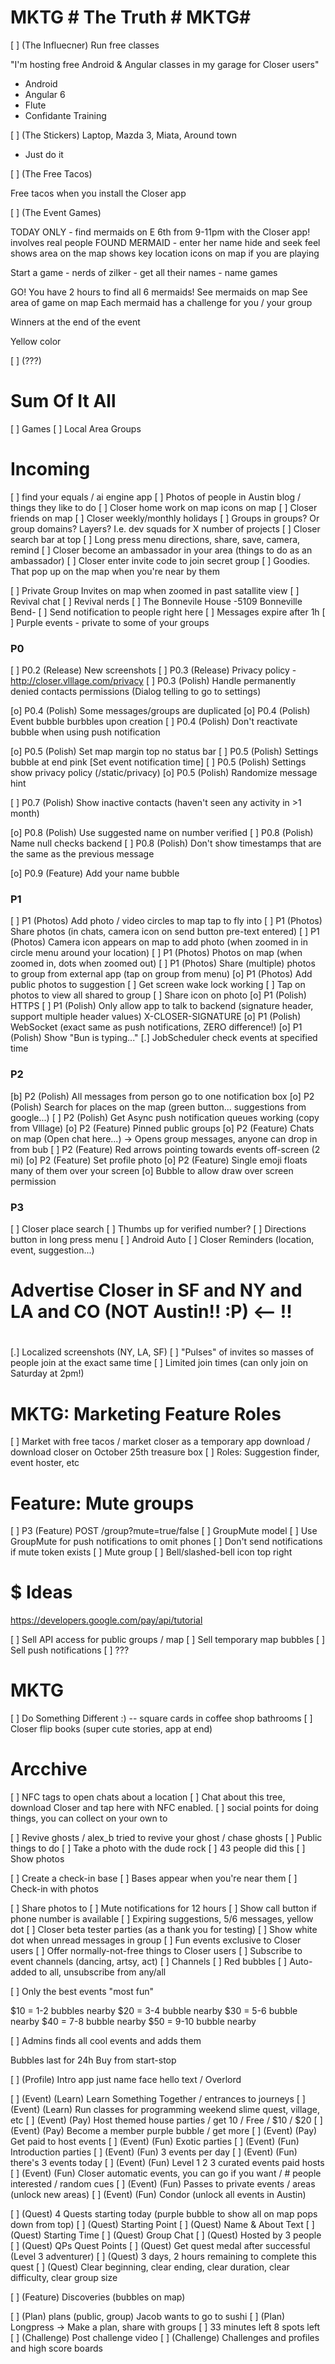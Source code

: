 
# MKTG # The Truth # MKTG#

 [ ] (The Influecner) Run free classes
 
 "I'm hosting free Android & Angular classes in my garage for Closer users"
 
  - Android
  - Angular 6
  - Flute
  - Confidante Training
 
 
 [ ] (The Stickers) Laptop, Mazda 3, Miata, Around town
 
  - Just do it
 

 [ ] (The Free Tacos) 

 Free tacos when you install the Closer app

 [ ] (The Event Games)
 
 TODAY ONLY - find mermaids on E 6th from 9-11pm with the Closer app!
    involves real people
    FOUND MERMAID - enter her name
    hide and seek feel
    shows area on the map
    shows key location icons on map if you are playing

 Start a game - nerds of zilker - get all their names - name games

 GO! You have 2 hours to find all 6 mermaids!
    See mermaids on map
    See area of game on map
    Each mermaid has a challenge for you / your group

 Winners at the end of the event
 
 Yellow color

 [ ] (???) 
 
 

# Sum Of It All

 [ ] Games
 [ ] Local Area Groups

# Incoming

 [ ] find your equals / ai engine app
 [ ] Photos of people in Austin blog / things they like to do
 [ ] Closer home work on map icons on map
 [ ] Closer friends on map
 [ ] Closer weekly/monthly holidays
 [ ] Groups in groups? Or group domains? Layers? I.e. dev squads for X number of projects
 [ ] Closer search bar at top
 [ ] Long press menu directions, share, save, camera, remind
 [ ] Closer become an ambassador in your area (things to do as an ambassador)
 [ ] Closer enter invite code to join secret group
 [ ] Goodies.  That pop up on the map when you're near by them

 [ ] Private Group Invites on map when zoomed in past satallite view
    [ ] Revival chat
    [ ] Revival nerds
    [ ] The Bonnevile House
        -5109 Bonneville Bend-
    [ ] Send notification to people right here
    [ ] Messages expire after 1h
 [ ] Purple events - private to some of your groups

### P0 ###

 [ ] P0.2 (Release) New screenshots
 [ ] P0.3 (Release) Privacy policy - http://closer.vlllage.com/privacy
 [ ] P0.3 (Polish) Handle permanently denied contacts permissions (Dialog telling to go to settings)

 [o] P0.4 (Polish) Some messages/groups are duplicated
 [o] P0.4 (Polish) Event bubble burbbles upon creation
 [ ] P0.4 (Polish) Don't reactivate bubble when using push notification

 [o] P0.5 (Polish) Set map margin top no status bar
 [ ] P0.5 (Polish) Settings bubble at end pink [Set event notification time]
 [ ] P0.5 (Polish) Settings show privacy policy (/static/privacy)
 [o] P0.5 (Polish) Randomize message hint

 [ ] P0.7 (Polish) Show inactive contacts (haven't seen any activity in >1 month)

 [o] P0.8 (Polish) Use suggested name on number verified
 [ ] P0.8 (Polish) Name null checks backend
 [ ] P0.8 (Polish) Don't show timestamps that are the same as the previous message

 [o] P0.9 (Feature) Add your name bubble

### P1 ###

 [ ] P1 (Photos) Add photo / video circles to map tap to fly into
 [ ] P1 (Photos) Share photos (in chats, camera icon on send button pre-text entered)
 [ ] P1 (Photos) Camera icon appears on map to add photo (when zoomed in in circle menu around your location)
 [ ] P1 (Photos) Photos on map (when zoomed in, dots when zoomed out)
 [ ] P1 (Photos) Share (multiple) photos to group from external app (tap on group from menu)
 [o] P1 (Photos) Add public photos to suggestion
    [ ] Get screen wake lock working
    [ ] Tap on photos to view all shared to group
        [ ] Share icon on photo
 [o] P1 (Polish) HTTPS
 [ ] P1 (Polish) Only allow app to talk to backend (signature header, support multiple header values) X-CLOSER-SIGNATURE
 [o] P1 (Polish) WebSocket (exact same as push notifications, ZERO difference!)
 [o] P1 (Polish) Show "Bun is typing..."
    [.] JobScheduler check events at specified time

### P2 ###

 [b] P2 (Polish) All messages from person go to one notification box
 [o] P2 (Polish) Search for places on the map (green button... suggestions from google...)
 [ ] P2 (Polish) Get Async push notification queues working (copy from Vlllage)
 [o] P2 (Feature) Pinned public groups
 [o] P2 (Feature) Chats on map (Open chat here...) -> Opens group messages, anyone can drop in from bub
 [ ] P2 (Feature) Red arrows pointing towards events off-screen (2 mi)
 [o] P2 (Feature) Set profile photo
 [o] P2 (Feature) Single emoji floats many of them over your screen
    [o] Bubble to allow draw over screen permission

### P3 ###

 [ ] Closer place search
     [ ] Thumbs up for verified number?
 [ ] Directions button in long press menu
 [ ] Android Auto
 [ ] Closer Reminders (location, event, suggestion...)

#
# Advertise Closer in SF and NY and LA and CO (NOT Austin!! :P)                  <-- !!
#

[.] Localized screenshots (NY, LA, SF)
[ ] "Pulses" of invites so masses of people join at the exact same time
    [ ] Limited join times (can only join on Saturday at 2pm!)

# MKTG: Marketing Feature Roles
 [ ] Market with free tacos / market closer as a temporary app download / download closer on October 25th treasure box
 [ ] Roles: Suggestion finder, event hoster, etc

# Feature: Mute groups

[ ] P3 (Feature) POST /group?mute=true/false
    [ ] GroupMute model
        [ ] Use GroupMute for push notifications to omit phones
    [ ] Don't send notifications if mute token exists
    [ ] Mute group
        [ ] Bell/slashed-bell icon top right

 # $ Ideas
 
 https://developers.google.com/pay/api/tutorial
 
  [ ] Sell API access for public groups / map
  [ ] Sell temporary map bubbles
  [ ] Sell push notifications
  [ ] ???
  
# MKTG  
 [ ] Do Something Different :) -- square cards in coffee shop bathrooms
 [ ] Closer flip books (super cute stories, app at end)

# Arcchive

 [ ] NFC tags to open chats about a location
    [ ] Chat about this tree, download Closer and tap here with NFC enabled.
 [ ] social points for doing things, you can collect on your own to

 [ ] Revive ghosts / alex_b tried to revive your ghost / chase ghosts
 [ ] Public things to do
    [ ] Take a photo with the dude rock
    [ ] 43 people did this
    [ ] Show photos

 [ ] Create a check-in base
    [ ] Bases appear when you're near them
 [ ] Check-in with photos
 
 [ ] Share photos to 
 [ ] Mute notifications for 12 hours
 [ ] Show call button if phone number is available
 [ ] Expiring suggestions, 5/6 messages, yellow dot
 [ ] Closer beta tester parties (as a thank you for testing)
 [ ] Show white dot when unread messages in group
 [ ] Fun events exclusive to Closer users
    [ ] Offer normally-not-free things to Closer users
    [ ] Subscribe to event channels (dancing, artsy, act)
        [ ] Channels
        [ ] Red bubbles
        [ ] Auto-added to all, unsubscribe from any/all

 [ ] Only the best events "most fun"

$10 = 1-2 bubbles nearby
$20 = 3-4 bubble nearby
$30 = 5-6 bubble nearby
$40 = 7-8 bubble nearby
$50 = 9-10 bubble nearby

 [ ] Admins finds all cool events and adds them

Bubbles last for 24h
Buy from start-stop


 [ ] (Profile) Intro app just name face hello text / Overlord

 [ ] (Event) (Learn) Learn Something Together / entrances to journeys
 [ ] (Event) (Learn) Run classes for programming weekend slime quest, village, etc
 [ ] (Event) (Pay) Host themed house parties / get 10 / Free / $10 / $20
 [ ] (Event) (Pay) Become a member purple bubble / get more
 [ ] (Event) (Pay) Get paid to host events
 [ ] (Event) (Fun) Exotic parties
 [ ] (Event) (Fun) Introduction parties
 [ ] (Event) (Fun) 3 events per day
 [ ] (Event) (Fun) there's 3 events today
 [ ] (Event) (Fun) Level 1 2 3 curated events paid hosts
 [ ] (Event) (Fun) Closer automatic events, you can go if you want / # people interested / random cues
 [ ] (Event) (Fun) Passes to private events / areas (unlock new areas)
 [ ] (Event) (Fun) Condor (unlock all events in Austin)

 [ ] (Quest) 4 Quests starting today (purple bubble to show all on map pops down from top)
 [ ] (Quest) Starting Point
 [ ] (Quest) Name & About Text
 [ ] (Quest) Starting Time
 [ ] (Quest) Group Chat
 [ ] (Quest) Hosted by 3 people
 [ ] (Quest) QPs Quest Points
 [ ] (Quest) Get quest medal after successful (Level 3 adventurer)
 [ ] (Quest) 3 days, 2 hours remaining to complete this quest
 [ ] (Quest) Clear beginning, clear ending, clear duration, clear difficulty, clear group size

 [ ] (Feature) Discoveries (bubbles on map)

 [ ] (Plan) plans (public, group) Jacob wants to go to sushi
 [ ] (Plan) Longpress -> Make a plan, share with groups
    [ ] 33 minutes left 8 spots left
 [ ] (Challenge) Post challenge video
 [ ] (Challenge) Challenges and profiles and high score boards
